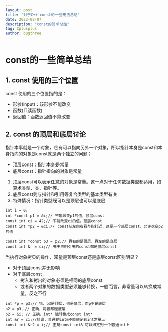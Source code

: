 ```yaml
---
layout: post
title: "对于C++ const的一些用法总结"
date: 2022-08-07
description: "const的简单总结"
tag: Cplusplus
author: bugthree
---
```

# const的一些简单总结
## 1. const 使用的三个位置
const 使用的三个位置指的是：
- 形参(input)：该形参不能改变
- 函数(只读函数)
- 返回值：函数返回值不能改变

## 2. const 的顶层和底层讨论
指针本事就是一个对象，它有可以指向另外一个对象，所以指针本身是const和本身指向的对象是const就是两个独立的问题；
- 顶层const：指针本身是常量
- 底层const：指针指向的对象是常量

1. 顶层const可以表示任意的对象是常量。这一点对于任何数据类型都适用，如算术类型、类、指针等。
2. 底层const则与指针和引用等复合类型的基本类型有关 
3. 特殊情况：指针类型既可以是顶层也可以是底层
```dotnetcli
int i = 0;
int *const p1 = &i;// 不能改变p1的值，顶层const
const int ci = 42;// 不能改变ci的值，顶层const
const int *p2 = &ci;// const从左向右看与指针近，这是一个底层const，允许改变p2的值

const int *const p3 = p2;// 靠右的是顶层，靠左的是底层
const int &r = ci;// 用于声明引用的const都是底层const
```

当执行对象拷贝的操作，常量是顶层const还是底层const区别明显？
- 对于顶层const并无影响
- 对于底层const，
    - 拷入和拷出的对象必须是相同的底层const
    - 或者两个对象的数据类型必须能够转换，一般而言，非常量可以转换成常量，反之不行
```dotnetcli
int *p = p3;// 错，p3是顶层，也是底层，而p不是底层
p2 = p3；// 正确，两者都是底层
p2 = &i; // 正确，int* 能转换成const int*
int &r = ci;//错误，普通的int&不能绑定到int常量上
const int &r2 = i;// 正确const int& 可以绑定到一个普通int上
```
